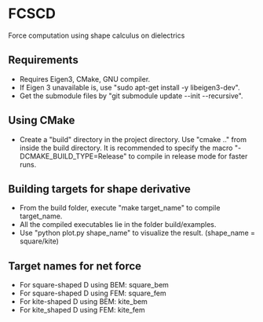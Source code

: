 # FCSCD
Force computation using shape calculus on dielectrics

## Requirements
* Requires Eigen3, CMake, GNU compiler.
* If Eigen 3 unavailable is, use "sudo apt-get install -y libeigen3-dev".
* Get the submodule files by "git submodule update --init --recursive".

## Using CMake
* Create a "build" directory in the project directory. Use "cmake .." from inside the build directory. It is recommended to specify the macro "-DCMAKE_BUILD_TYPE=Release" to compile in release mode for faster runs.

## Building targets for shape derivative
* From the build folder, execute "make target_name" to compile target_name.
* All the compiled executables lie in the folder build/examples.
* Use "python plot.py shape_name" to visualize the result. (shape_name = square/kite)

## Target names for net force
* For square-shaped D using BEM: square_bem
* For square-shaped D using FEM: square_fem
* For kite-shaped D using BEM: kite_bem
* For kite_shaped D using FEM: kite_fem